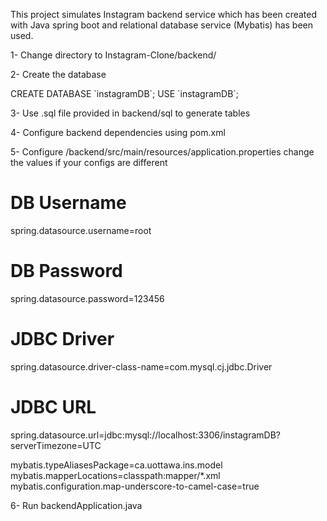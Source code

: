 This project simulates Instagram backend service which has been created with Java spring boot and relational database service (Mybatis) has been used.

1- Change directory to Instagram-Clone/backend/

2- Create the database

<div>
CREATE DATABASE `instagramDB`;
USE `instagramDB`;
</div>

3- Use .sql file provided in backend/sql to generate tables

4- Configure backend dependencies using pom.xml

5- Configure /backend/src/main/resources/application.properties change the values if your configs are different

<div>

# DB Username
spring.datasource.username=root
# DB Password
spring.datasource.password=123456
# JDBC Driver
spring.datasource.driver-class-name=com.mysql.cj.jdbc.Driver
# JDBC URL
spring.datasource.url=jdbc:mysql://localhost:3306/instagramDB?serverTimezone=UTC

mybatis.typeAliasesPackage=ca.uottawa.ins.model
mybatis.mapperLocations=classpath:mapper/*.xml
mybatis.configuration.map-underscore-to-camel-case=true
  </pre>
</div>

6- Run backendApplication.java
